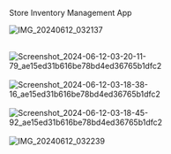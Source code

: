 Store Inventory Management App

![IMG_20240612_032137](https://github.com/mandar-rane/store-inventory-react-native-app/assets/98955924/863a6f69-a7a7-4f02-bf60-394cb13bca9b)
<br>
<br>


![Screenshot_2024-06-12-03-20-11-79_ae15ed31b616be78bd4ed36765b1dfc2](https://github.com/mandar-rane/store-inventory-react-native-app/assets/98955924/4db1dc21-6fd5-426a-87e8-f2e271167064)
<br>
<br>
![Screenshot_2024-06-12-03-18-38-16_ae15ed31b616be78bd4ed36765b1dfc2](https://github.com/mandar-rane/store-inventory-react-native-app/assets/98955924/1fdbeee0-1d13-4a01-bfc2-77595ceb7fe3)
<br>
<br>
![Screenshot_2024-06-12-03-18-45-92_ae15ed31b616be78bd4ed36765b1dfc2](https://github.com/mandar-rane/store-inventory-react-native-app/assets/98955924/973f09d6-df21-4f77-adb9-640ba16b2c03)
<br>
<br>
![IMG_20240612_032239](https://github.com/mandar-rane/store-inventory-react-native-app/assets/98955924/48b5425b-4088-4146-b4f1-f31734e5907b)
